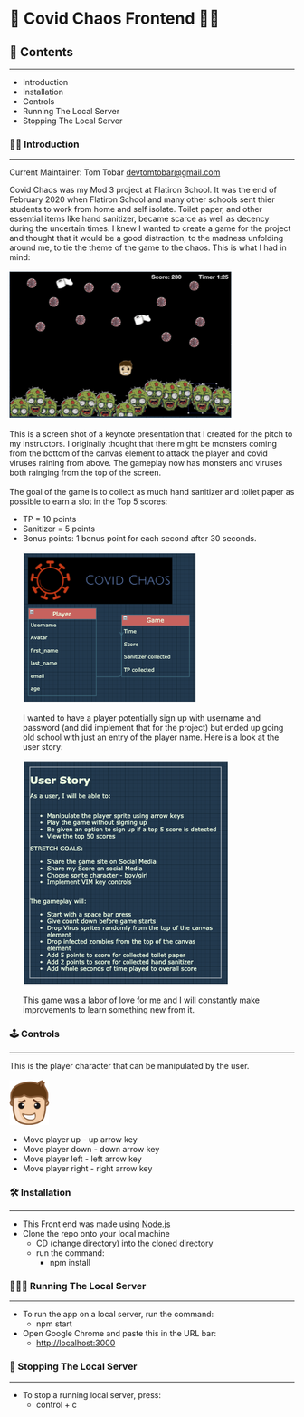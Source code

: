 # 🦠 Covid Chaos Frontend 🧟‍♂️
## 📖 Contents 
-----------------------------
* Introduction 
* Installation
* Controls
* Running The Local Server
* Stopping The Local Server
### 👋🏼 Introduction 
-----------------------------
Current Maintainer: Tom Tobar <devtomtobar@gmail.com>

Covid Chaos was my Mod 3 project at Flatiron School. It was the end of February 2020 when Flatiron School and many other schools sent thier students to work from home and self isolate. Toilet paper, and other essential items like hand sanitizer, became scarce as well as decency during the uncertain times. I knew I wanted to create a game for the project and thought that it would be a good distraction, to the madness unfolding around me, to tie the theme of the game to the chaos.  This is what I had in mind:
</br></br>
![Keynote Mock Up](public/assets/images/keynote.png)
</br></br>
This is a screen shot of a keynote presentation that I created for the pitch to my instructors. I originally thought that there might be monsters coming from the bottom of the canvas element to attack the player and covid viruses raining from above. The gameplay now has monsters and viruses both rainging from the top of the screen. 
</br></br>
The goal of the game is to collect as much hand sanitizer and toilet paper as possible to earn a slot in the Top 5 scores:
</br>
* TP = 10 points
* Sanitizer = 5 points
* Bonus points: 1 bonus point for each second after 30 seconds. 
</br></br>
![Wire Frame](public/assets/images/relations.png)
</br></br>
I wanted to have a player potentially sign up with username and password (and did implement that for the project) but ended up going old school with just an entry of the player name. Here is a look at the user story:
</br></br>
![User Story](public/assets/images/user_story.png)
</br></br>
This game was a labor of love for me and I will constantly make improvements to learn something new from it. 

### 🕹 Controls
-----------------------------
This is the player character that can be manipulated by the user.
<br><br>
<img src='public/assets/sprites/covid-player.png' width=70><br>
* Move player up - up arrow key
* Move player down - down arrow key
* Move player left - left arrow key
* Move player right - right arrow key

### 🛠 Installation
-----------------------------
* This Front end was made using [Node.js](https://nodejs.org/en/)
* Clone the repo onto your local machine
    * CD (change directory) into the cloned directory
    * run the command:
        * npm install

### 🏃🏽‍♀️ Running The Local Server
-----------------------------
* To run the app on a local server, run the command:
    * npm start
* Open Google Chrome and paste this in the URL bar:
    * [http://localhost:3000](http://localhost:3000)

### 🛑 Stopping The Local Server
-----------------------------
* To stop a running local server, press:
    * control + c
